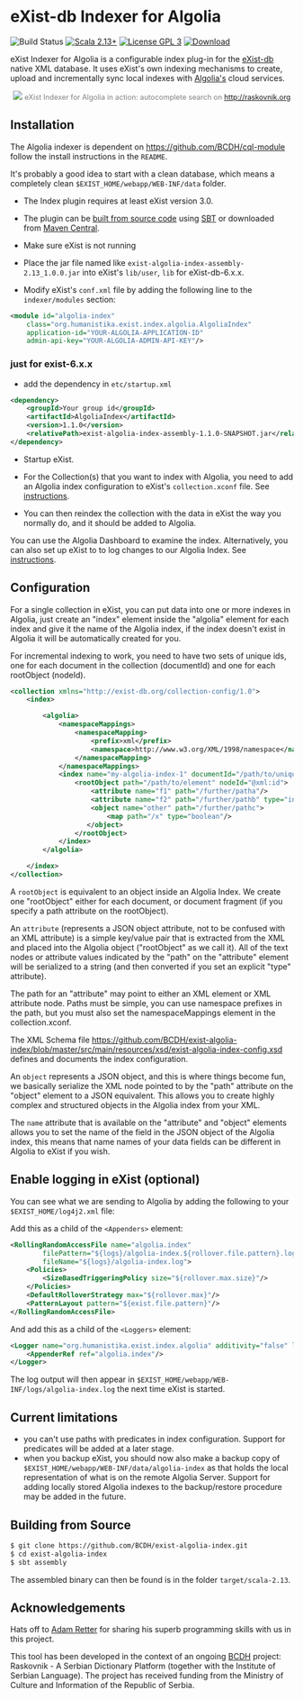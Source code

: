 # eXist-db Indexer for Algolia
![Build Status](https://github.com/BCDH/exist-algolia-index/actions/workflows/ci.yml/badge.svg) [![Scala 2.13+](https://img.shields.io/badge/scala-2.13+-dc322f.svg)](http://scala-lang.org) [![License GPL 3](https://img.shields.io/badge/license-GPL%203-blue.svg)](https://www.gnu.org/licenses/gpl-3.0.html) [![Download](https://img.shields.io/badge/download-version%201.0-ff69b4.svg)](http://search.maven.org/remotecontent?filepath=org/humanistika/exist/index/algolia/exist-algolia-index_2.13/1.0/exist-algolia-index_2.13-1.0-assembly.jar)


eXist Indexer for Algolia is a configurable index plug-in for the [eXist-db](https://github.com/eXist-db/exist) native XML database. It uses eXist's own indexing mechanisms to create, upload and incrementally sync local indexes with [Algolia's](http://www.algolia.com) cloud services.

<p align="center">
  <img src="https://i.imgur.com/yqIlRI0.png">
  <span style="color:gray; font-size:0.8rem">eXist Indexer for Algolia in action: autocomplete search on <a href="http://raskovnik.org">http://raskovnik.org</a></span>
</p>

## Installation

The Algolia indexer is dependent on https://github.com/BCDH/cql-module follow the install instructions in the `README`.

It's probably a good idea to start with a clean database, which means a completely clean `$EXIST_HOME/webapp/WEB-INF/data` folder.

* The Index plugin requires at least eXist version 3.0.

* The plugin can be [built from source code](#building) using [SBT](http://www.scala-sbt.org/) or downloaded from [Maven Central](https://search.maven.org/#search%7Cga%7C1%7Cg%3A%20org.humanistika.exist.index.algolia).

- Make sure eXist is not running

- Place the jar file named like `exist-algolia-index-assembly-2.13_1.0.0.jar` into eXist's `lib/user`, `lib` for eXist-db-6.x.x.

- Modify eXist's `conf.xml` file by adding the following line to the `indexer/modules` section:

```xml
<module id="algolia-index"
    class="org.humanistika.exist.index.algolia.AlgoliaIndex"
    application-id="YOUR-ALGOLIA-APPLICATION-ID"
    admin-api-key="YOUR-ALGOLIA-ADMIN-API-KEY"/>
```

### just for exist-6.x.x
- add the dependency in `etc/startup.xml` 
```xml
<dependency>
    <groupId>Your group id</groupId>
    <artifactId>AlgoliaIndex</artifactId>
    <version>1.1.0</version>
    <relativePath>exist-algolia-index-assembly-1.1.0-SNAPSHOT.jar</relativePath> <!-- this should reflect the exact filename you placed in the lib folder in lib folder -->
</dependency>
```

- Startup eXist.

- For the Collection(s) that you want to index with Algolia, you need to add an Algolia index configuration to eXist's `collection.xconf` file. See [instructions](#collectionconf).

- You can then reindex the collection with the data in eXist the way you normally do, and it should be added to Algolia.

You can use the Algolia Dashboard to examine the index. Alternatively, you can also set up eXist to to log changes to our Algolia Index. See [instructions](#logging).

<a name="collectionconf"/>

## Configuration


For a single collection in eXist, you can put data into one or more indexes in Algolia, just create an "index" element inside the "algolia" element for each index and give it the name of the Algolia index, if the index doesn't exist in Algolia it will be automatically created for you.

For incremental indexing to work, you need to have two sets of unique ids, one for each document in the collection (documentId) and one for each rootObject (nodeId).

```xml
<collection xmlns="http://exist-db.org/collection-config/1.0">
    <index>

        <algolia>
            <namespaceMappings>
                <namespaceMapping>
                    <prefix>xml</prefix>
                    <namespace>http://www.w3.org/XML/1998/namespace</namespace>
                </namespaceMapping>
            </namespaceMappings>
            <index name="my-algolia-index-1" documentId="/path/to/unique-id/@хml:id">
                <rootObject path="/path/to/element" nodeId="@xml:id">
                    <attribute name="f1" path="/further/patha"/>
                    <attribute name="f2" path="/further/pathb" type="integer"/>
                    <object name="other" path="/further/pathc">
                        <map path="/x" type="boolean"/>
                   </object>
                </rootObject>
            </index>
        </algolia>

    </index>
</collection>
```


A `rootObject` is equivalent to an object inside an Algolia Index. We create one "rootObject" either for each document, or document fragment (if you specify a path attribute on the rootObject).

An `attribute` (represents a JSON object attribute, not to be confused with an XML attribute) is a simple key/value pair that is extracted from the XML and placed into the Algolia object ("rootObject" as we call it). All of the text nodes or attribute values indicated by the "path" on the "attribute" element will be serialized to a string (and then converted if you set an explicit "type" attribute).

The path for an "attribute" may point to either an XML element or XML attribute node. Paths must be simple, you can use namespace prefixes in the path, but you must also set the namespaceMappings element in the collection.xconf.

The XML Schema file https://github.com/BCDH/exist-algolia-index/blob/master/src/main/resources/xsd/exist-algolia-index-config.xsd defines and documents the index configuration.

An `object` represents a JSON object, and this is where things become fun, we basically serialize the XML node pointed to by the "path" attribute on the "object" element to a JSON equivalent. This allows you to create highly complex and structured objects in the Algolia index from your XML.

The `name` attribute that is available on the "attribute" and "object" elements allows you to set the name of the field in the JSON object of the Algolia index, this means that name names of your data fields can be different in Algolia to eXist if you wish.

<a name="logging"/>

## Enable logging in eXist (optional)


You can see what we are sending to Algolia by adding the following to your `$EXIST_HOME/log4j2.xml` file:

Add this as a child of the `<Appenders>` element:

```xml
<RollingRandomAccessFile name="algolia.index"
        filePattern="${logs}/algolia-index.${rollover.file.pattern}.log.gz"
        fileName="${logs}/algolia-index.log">
    <Policies>
        <SizeBasedTriggeringPolicy size="${rollover.max.size}"/>
    </Policies>
    <DefaultRolloverStrategy max="${rollover.max}"/>
    <PatternLayout pattern="${exist.file.pattern}"/>
</RollingRandomAccessFile>
```

And add this as a child of the `<Loggers>` element:

```	xml
<Logger name="org.humanistika.exist.index.algolia" additivity="false" level="trace">
    <AppenderRef ref="algolia.index"/>
</Logger>
```

The log output will then appear in
`$EXIST_HOME/webapp/WEB-INF/logs/algolia-index.log` the next time eXist is started.

## Current limitations

- you can't use paths with predicates in index configuration. Support for predicates will be added at a later stage.
- when you backup eXist, you should now also
make a backup copy of `$EXIST_HOME/webapp/WEB-INF/data/algolia-index` as that holds the local representation of what is on the remote Algolia Server. Support for adding locally stored Algolia indexes to the backup/restore procedure may be added in the future.

## Building from Source
<a name="building"/>

```bash
$ git clone https://github.com/BCDH/exist-algolia-index.git
$ cd exist-algolia-index
$ sbt assembly
```

The assembled binary can then be found is in the folder `target/scala-2.13`.


## Acknowledgements

Hats off to [Adam Retter](https://github.com/adamretter) for sharing his superb programming skills with us in this project.

This tool has been developed in the context of an ongoing [BCDH](http://www.humanistika.org) project: Raskovnik - A Serbian Dictionary Platform (together with the Institute of Serbian Language). The project has received funding from the Ministry of Culture and Information of the Republic of Serbia.
